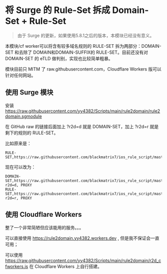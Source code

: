 # 将 Surge 的 Rule-Set 拆成 Domain-Set + Rule-Set

> 由于 Surge 的更新，如果使用5.8.1之后的版本，本模块已经没有意义。

本模块/cf worker可以将含有较多域名规则的 RULE-SET 拆为两部分：DOMAIN-SET 和去除了 DOMAIN和DOMAIN-SUFFIX的 RULE-SET。目前还没有对 DOMAIN-SET 的 eTLD 做判别，实现也比较简单粗暴。

模块目前只 MITM 了 raw.githubusercontent.com，Cloudflare Workers 版可以针对任何网站。

## 使用 Surge 模块

安装 https://raw.githubusercontent.com/yy4382/Scripts/main/rule2domain/rule2domain.sgmodule

在 GitHub raw 的链接后面加上 ?r2d=d 就是 DOMAIN-SET，加上 ?r2d=r 就是剩下的规则的 RULE-SET。

比如原来是：

```
RULE-SET,https://raw.githubusercontent.com/blackmatrix7/ios_rule_script/master/rule/Loon/Google/Google.list,PROXY
```

现在可以改为：
```
DOMAIN-SET,https://raw.githubusercontent.com/blackmatrix7/ios_rule_script/master/rule/Loon/Google/Google.list?r2d=d, PROXY
RULE-SET,https://raw.githubusercontent.com/blackmatrix7/ios_rule_script/master/rule/Loon/Google/Google.list?r2d=r, PROXY
```

## 使用 Cloudflare Workers

整了一个非常简陋但应该能用的服务。。。

可以直接使用 https://rule2domain.yy4382.workers.dev , 但是我不保证会一直可用；

可以使用 https://raw.githubusercontent.com/yy4382/Scripts/main/rule2domain/r2d_cfworkers.js 在 Cloudflare Workers 上自行搭建。